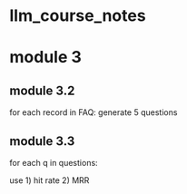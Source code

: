 # llm_course_notes

# module 3
## module 3.2 
for each record in FAQ:
        generate 5 questions


## module 3.3 
for each q in questions:

use 1) hit rate  2) MRR
